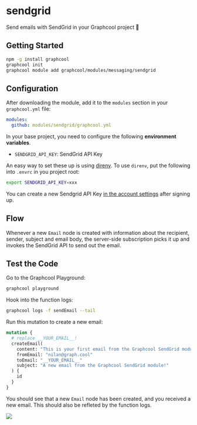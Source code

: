 # sendgrid

Send emails with SendGrid in your Graphcool project 🎁

## Getting Started

```sh
npm -g install graphcool
graphcool init
graphcool module add graphcool/modules/messaging/sendgrid
```

## Configuration

After downloading the module, add it to the `modules` section in your `graphcool.yml` file:

```yaml
modules:
  github: modules/sendgrid/graphcool.yml
```

In your base project, you need to configure the following **environment variables**.

- `SENDGRID_API_KEY`: SendGrid API Key

An easy way to set these up is using [direnv](https://direnv.net/).
To use `direnv`, put the following into `.envrc` in you project root:

```sh
export SENDGRID_API_KEY=xxx
```

You can create a new Sendgrid API Key [in the account settings](https://app.sendgrid.com/settings/api_keys) after signing up.

## Flow

Whenever a new `Email` node is created with information about the recipient, sender, subject and email body, the server-side subscription picks it up and invokes the SendGrid API to send out the email.

## Test the Code

Go to the Graphcool Playground:

```sh
graphcool playground
```

Hook into the function logs:

```sh
graphcool logs -f sendEmail --tail
```

Run this mutation to create a new email:

```graphql
mutation {
  # replace __YOUR_EMAIL__!
  createEmail(
    content: "This is your first email from the Graphcool SendGrid module!"
    fromEmail: "nilan@graph.cool"
    toEmail: "__YOUR_EMAIL__"
    subject: "A new email from the Graphcool SendGrid module!"
  ) {
    id
  }
}
```

You should see that a new `Email` node has been created, and you received a new email. This should also be refleted by the function logs.

![](http://i.imgur.com/5RHR6Ku.png)
